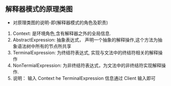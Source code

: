 ## 解释器模式的原理类图

*   对原理类图的说明-即(解释器模式的角色及职责)

1.  Context: 是环境角色,含有解释器之外的全局信息.
2.  AbstractExpression: 抽象表达式， 声明一个抽象的解释操作,这个方法为抽象语法树中所有的节点所共享
3.  TerminalExpression: 为终结符表达式, 实现与文法中的终结符相关的解释操作
4.  NonTermialExpression: 为非终结符表达式，为文法中的非终结符实现解释操作.
5.  说明： 输入 Context he TerminalExpression 信息通过 Client 输入即可